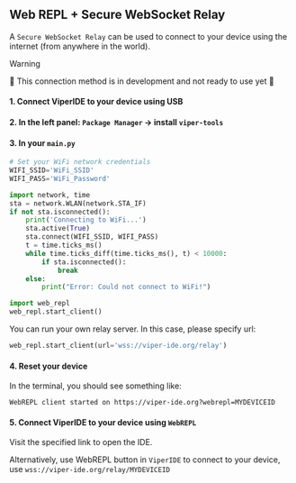 
## Web REPL + Secure WebSocket Relay

A `Secure WebSocket Relay` can be used to connect to your device using the internet (from anywhere in the world).

> [!WARNING]
> 🚧 This connection method is in development and not ready to use yet 🚧

#### 1. Connect ViperIDE to your device using USB

#### 2. In the left panel: `Package Manager` -> install `viper-tools`

#### 3. In your `main.py`

```py
# Set your WiFi network credentials
WIFI_SSID='WiFi_SSID'
WIFI_PASS='WiFi_Password'

import network, time
sta = network.WLAN(network.STA_IF)
if not sta.isconnected():
    print('Connecting to WiFi...')
    sta.active(True)
    sta.connect(WIFI_SSID, WIFI_PASS)
    t = time.ticks_ms()
    while time.ticks_diff(time.ticks_ms(), t) < 10000:
        if sta.isconnected():
            break
    else:
        print("Error: Could not connect to WiFi!")

import web_repl
web_repl.start_client()
```

You can run your own relay server. In this case, please specify url:

```py
web_repl.start_client(url='wss://viper-ide.org/relay')
```

#### 4. Reset your device

In the terminal, you should see something like:

```log
WebREPL client started on https://viper-ide.org?webrepl=MYDEVICEID
```

#### 5. Connect ViperIDE to your device using `WebREPL`

Visit the specified link to open the IDE.

Alternatively, use WebREPL button in `ViperIDE` to connect to your device, use `wss://viper-ide.org/relay/MYDEVICEID`

